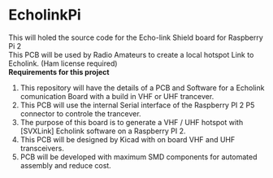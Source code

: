 # EcholinkPi
This will holed the source code for the Echo-link Shield board for Raspberry Pi 2<br>
This PCB will be used by Radio Amateurs to create a local hotspot Link to Echolink. (Ham license required)<br>
<b>Requirements for this project</b><br>
1) This repository will have the details of a PCB and Software for a Echolink comunication Board with a build in VHF or UHF trancever.<br>
2) This PCB will use the internal Serial interface of the Raspberry PI 2 P5 connector to controle the trancever.<br>
3) The purpose of this board is to generate a VHF / UHF hotspot with [SVXLink] Echolink software on a Raspberry PI 2.<br>
4) This PCB  will be designed by Kicad with on board VHF and UHF transceivers.<br>
5) PCB will be developed with maximum SMD components for automated assembly and reduce cost.<br>
